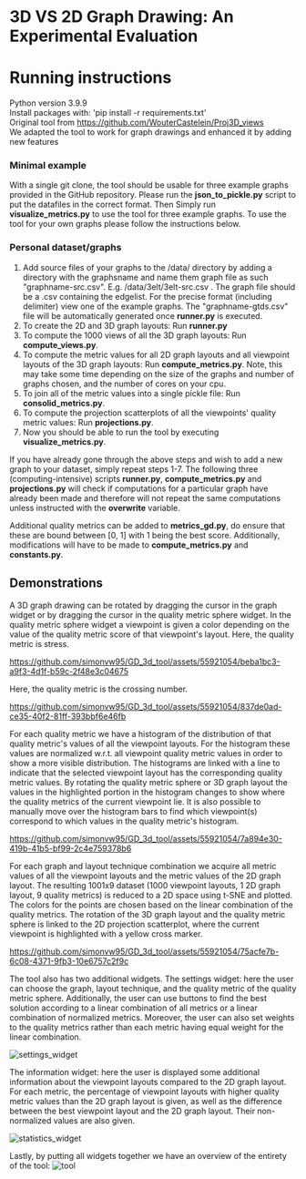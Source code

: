 # 3D VS 2D Graph Drawing: An Experimental Evaluation

# Running instructions

Python version 3.9.9 \
Install packages with: 'pip install -r requirements.txt' \
Original tool from https://github.com/WouterCastelein/Proj3D_views \
We adapted the tool to work for graph drawings and enhanced it by adding new features

### Minimal example
With a single git clone, the tool should be usable for three example graphs provided in the GitHub repository. Please run the **json_to_pickle.py** script to put the datafiles in the correct format. Then Simply run **visualize_metrics.py** to use the tool for three example graphs. To use the tool for your own graphs please follow the instructions below.

### Personal dataset/graphs

1. Add source files of your graphs to the /data/ directory by adding a directory with the graphsname and name them graph file as such "graphname-src.csv". E.g. /data/3elt/3elt-src.csv . The graph file should be a .csv containing the edgelist. For the precise format (including delimiter) view one of the example graphs. The "graphname-gtds.csv" file will be automatically generated once **runner.py** is executed. 
2. To create the 2D and 3D graph layouts: Run **runner.py**
3. To compute the 1000 views of all the 3D graph layouts: Run **compute_views.py**.
4. To compute the metric values for all 2D graph layouts and all viewpoint layouts of the 3D graph layouts: Run **compute_metrics.py**. Note, this may take some time depending on the size of the graphs and number of graphs chosen, and the number of cores on your cpu.
5. To join all of the metric values into a single pickle file: Run **consolid_metrics.py**. 
6. To compute the projection scatterplots of all the viewpoints' quality metric values: Run **projections.py**.
7. Now you should be able to run the tool by executing **visualize_metrics.py**.

If you have already gone through the above steps and wish to add a new graph to your dataset, simply repeat steps 1-7. The following three (computing-intensive) scripts **runner.py**, **compute_metrics.py** and **projections.py** will check if computations for a particular graph have already been made and therefore will not repeat the same computations unless instructed with the **overwrite** variable.

Additional quality metrics can be added to **metrics_gd.py**, do ensure that these are bound between [0, 1] with 1 being the best score. Additionally, modifications will have to be made to **compute_metrics.py** and **constants.py**.

## Demonstrations

A 3D graph drawing can be rotated by dragging the cursor in the graph widget or by dragging the cursor in the quality metric sphere widget. In the quality metric sphere widget a viewpoint is given a color depending on the value of the quality metric score of that viewpoint's layout. Here, the quality metric is stress.

https://github.com/simonvw95/GD_3d_tool/assets/55921054/beba1bc3-a9f3-4d1f-b59c-2f48e3c04675


Here, the quality metric is the crossing number.

https://github.com/simonvw95/GD_3d_tool/assets/55921054/837de0ad-ce35-40f2-81ff-393bbf6e46fb

For each quality metric we have a histogram of the distribution of that quality metric's values of all the viewpoint layouts. For the histogram these values are normalized w.r.t. all viewpoint quality metric values in order to show a more visible distribution. The histograms are linked with a line to indicate that the selected viewpoint layout has the corresponding quality metric values. By rotating the quality metric sphere or 3D graph layout the values in the highlighted portion in the histogram changes to show where the quality metrics of the current viewpoint lie. It is also possible to manually move over the histogram bars to find which viewpoint(s) correspond to which values in the quality metric's histogram.

https://github.com/simonvw95/GD_3d_tool/assets/55921054/7a894e30-419b-41b5-bf99-2c4e759378b6

For each graph and layout technique combination we acquire all metric values of all the viewpoint layouts and the metric values of the 2D graph layout. The resulting 1001x9 dataset (1000 viewpoint layouts, 1 2D graph layout, 9 quality metrics) is reduced to a 2D space using t-SNE and plotted. The colors for the points are chosen based on the linear combination of the quality metrics. The rotation of the 3D graph layout and the quality metric sphere is linked to the 2D projection scatterplot, where the current viewpoint is highlighted with a yellow cross marker.

https://github.com/simonvw95/GD_3d_tool/assets/55921054/75acfe7b-6c08-4371-9fb3-10e6757c2f9c

The tool also has two additional widgets. The settings widget: here the user can choose the graph, layout technique, and the quality metric of the quality metric sphere. Additionally, the user can use buttons to find the best solution according to a linear combination of all metrics or a linear combination of normalized metrics. Moreover, the user can also set weights to the quality metrics rather than each metric having equal weight for the linear combination.

![settings_widget](https://github.com/simonvw95/GD_3d_tool/assets/55921054/5e7ebbef-52c8-444d-9fad-e49434c4a221)

The information widget: here the user is displayed some additional information about the viewpoint layouts compared to the 2D graph layout. For each metric, the percentage of viewpoint layouts with higher quality metric values than the 2D graph layout is given, as well as the difference between the best viewpoint layout and the 2D graph layout. Their non-normalized values are also given.

![statistics_widget](https://github.com/simonvw95/GD_3d_tool/assets/55921054/d2e4602a-b150-4f64-93da-97486b35dab1)

Lastly, by putting all widgets together we have an overview of the entirety of the tool:
![tool](https://github.com/simonvw95/GD_3d_tool/assets/55921054/6edfe3db-1a76-48b3-81c4-fde19feb444d)





